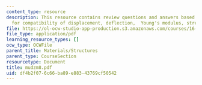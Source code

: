 ```yaml
---
content_type: resource
description: This resource contains review questions and answers based on three points
  for compatibility of displacement, deflection,  Young's modulus, stress.
file: https://ol-ocw-studio-app-production.s3.amazonaws.com/courses/16-01-unified-engineering-i-ii-iii-iv-fall-2005-spring-2006/df4b2f076c66ba89e88343769cf50542_mudzm8.pdf
file_type: application/pdf
learning_resource_types: []
ocw_type: OCWFile
parent_title: Materials/Structures
parent_type: CourseSection
resourcetype: Document
title: mudzm8.pdf
uid: df4b2f07-6c66-ba89-e883-43769cf50542
---
```

